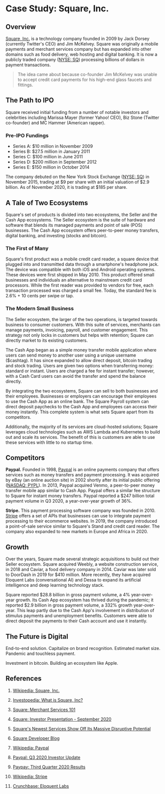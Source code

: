 # Case Study: Square, Inc.

## Overview

[Square, Inc.](https://squareup.com/) is a technology company founded in 2009 by Jack Dorsey (currently Twitter's CEO) and Jim McKelvey. Square was originally a mobile payments and merchant services company but has expanded into other domains such as food delivery, web hosting and digital banking. It is now a publicly traded company ([NYSE: SQ](https://www.nyse.com/quote/XNYS:SQ)) processing billions of dollars in payment transactions.

> The idea came about because co-founder Jim McKelvey was unable to accept credit card payments for his high-end glass faucets and fittings.

## The Path to IPO

Square received initial funding from a number of notable investors and celebrities including Marissa Mayer (former Yahoo! CEO), Biz Stone (Twitter co-founder) and MC Hammer (American rapper).

### Pre-IPO Fundings
- Series A: $10 million in November 2009
- Series B: $27.5 million in January 2011
- Series C: $100 million in June 2011
- Series D: $200 million in September 2012
- Series E: $150 million in October 2014

The company debuted on the New York Stock Exchange ([NYSE: SQ](https://www.nyse.com/quote/XNYS:SQ)) in November 2015, trading at $9 per share with an initial valuation of $2.9 billion. As of November 2020, it is trading at $185 per share.

## A Tale of Two Ecosystems

Square's set of products is divided into two ecosystems, the Seller and the Cash App ecosystems. The Seller ecosystem is the suite of hardware and software that blends its managed payments and point of sale (POS) businesses. The Cash App ecosystem offers peer-to-peer money transfers, digital banking, and investing (stocks and bitcoin).

### The First of Many

Square's first product was a mobile credit card reader, a square device that plugged into and transmitted data through a smartphone's headphone jack. The device was compatible with both iOS and Android operating systems. These devices were first shipped in May 2010. This product offered small businesses and individuals an alternative to mainstream credit card processors. While the first reader was provided to vendors for free, each transaction processed was charged a small fee. Today, the standard fee is 2.6% + 10 cents per swipe or tap.

### The Modern Small Business

The Seller ecosystem, the larger of the two operations, is targeted towards business to consumer customers. With this suite of services, merchants can manage payments, invoicing, payroll, and customer engagement. This strategy not only locks in customers but helps with retention; Square can directly market to its existing customers.

The Cash App began as a simple money transfer mobile application where users can send money to another user using a unique username ($cashtag). It has since expanded to allow direct deposit, bitcoin trading and stock trading. Users are given two options when transferring money: standard or instant. Users are charged a fee for instant transfer; however, with a Cash Card users can avoid the transfer and spend the balance directly.

By integrating the two ecosystems, Square can sell to both businesses and their employees. Businesses or employers can encourage their employees to use the Cash App as an online bank. The Square Payroll system can direct deposit paychecks to the Cash App and employees can access their money instantly. This complete system is what sets Square apart from its competitors.

Additionally, the majority of its services are cloud-hosted solutions; Square leverages cloud technologies such as AWS Lambda and Kubernetes to build out and scale its services. The benefit of this is customers are able to use these services with little to no startup time.

## Competitors

**Paypal.** Founded in 1998, [Paypal](https://www.paypal.com/us/home) is an online payments company that offers services such as money transfers and payment processing. It was acquired by eBay (an online auction site) in 2002 shortly after its initial public offering ([NASDAQ: PYPL](https://www.nasdaq.com/market-activity/stocks/pypl)). In 2013, Paypal acquired Venmo, a peer-to-peer money transfer mobile app similar to Cash App. Paypal offers a similar fee structure to Square for instant money transfers. Paypal reported a $247 billion total payment volume in Q3 2020, a year-over-year growth of 36%.

**Stripe.** This payment processing software company was founded in 2010. [Stripe](https://stripe.com/) offers a set of APIs that businesses can use to integrate payment processing to their ecommerce websites. In 2019, the company introduced a point-of-sale service similar to Square's Stand and credit card reader. The company also expanded to new markets in Europe and Africa in 2020.

## Growth

Over the years, Square made several strategic acquisitions to build out their Seller ecosystem. Square acquired Weebly, a website construction service, in 2018 and Caviar, a food delivery company in 2014. Caviar was later sold to DoorDash in 2019 for $410 million. More recently, they have acquired Eloquent Labs (conversational AI) and Dessa to expand its artificial intelligence and deep learning technology stack.

Square reported $28.8 billion in gross payment volume, a 4% year-over-year growth. Its Cash App ecosystem has thrived during the pandemic; it reported $2.9 billion in gross payment volume, a 332% growth year-over-year. This leap partly due to the Cash App's involvement in distribution of stimulus payments and unemployment benefits. Customers were able to direct deposit the payments to their Cash account and use it instantly.

## The Future is Digital

End-to-end solution.
Capitalize on brand recognition.
Estimated market size.
Pandemic and touchless payment.

Investment in bitcoin.
Building an ecosystem like Apple.

## References

1. [Wikipedia: Square, Inc.](https://en.wikipedia.org/wiki/Square,_Inc.)
2. [Investopedia: What is Square, Inc?](https://www.investopedia.com/articles/tech/021017/square.asp)

3. [Square: Merchant Services 101](https://squareup.com/us/en/payments/merchant-services)

4. [Square: Investor Presentation - September 2020](https://downloads.ctfassets.net/2d5q1td6cyxq/7aFACW8DlqMSuUWSLbhzOp/de1f61c19ae080beca0c2a4073bba83d/Square_Investor_Presentation___September_2020.pdf)

5. [Square's Newest Services Show Off Its Massive Disruptive Potential](https://www.fool.com/investing/2020/09/20/squares-newest-services-show-off-its-massive-disru/)

6. [Square Developer Blog](https://developer.squareup.com/blog/)

7. [Wikipedia: Paypal](https://en.wikipedia.org/wiki/PayPal)

8. [Paypal: Q3 2020 Investor Update](https://s1.q4cdn.com/633035571/files/doc_financials/2020/q3/PYPL_Q3-20_Investor_Update.pdf)

9. [Paypay: Third Quarter 2020 Results](https://s1.q4cdn.com/633035571/files/doc_financials/2020/q3/Q3-20-PayPal-Earnings-Release.pdf)

10. [Wikipedia: Stripe](https://en.wikipedia.org/wiki/Stripe_(company))

11. [Crunchbase: Eloquent Labs](https://www.crunchbase.com/organization/eloquent-labs)